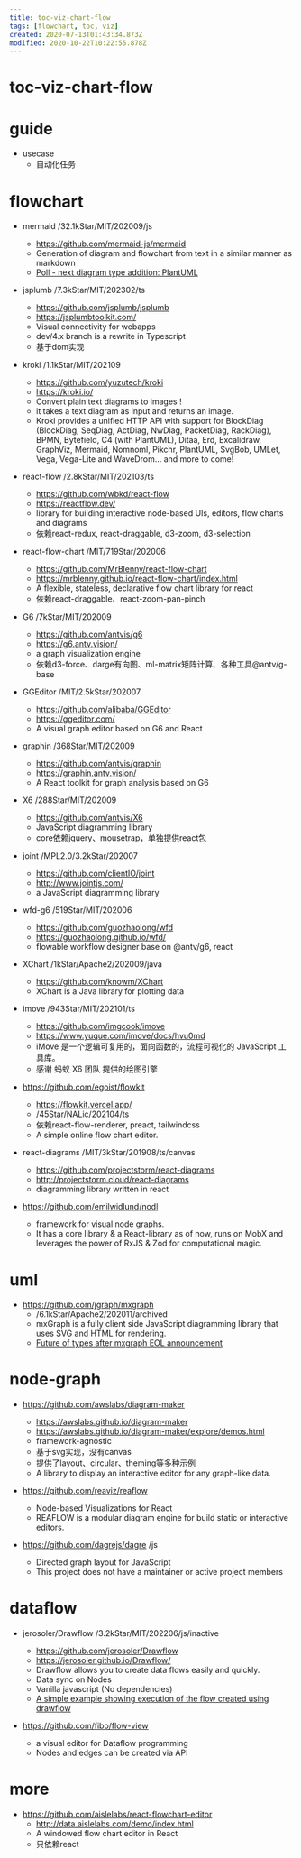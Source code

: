 ```yaml
---
title: toc-viz-chart-flow
tags: [flowchart, toc, viz]
created: 2020-07-13T01:43:34.873Z
modified: 2020-10-22T10:22:55.878Z
---
```


# toc-viz-chart-flow

# guide

- usecase
  - 自动化任务
# flowchart
- mermaid /32.1kStar/MIT/202009/js
  - https://github.com/mermaid-js/mermaid
  - Generation of diagram and flowchart from text in a similar manner as markdown
  - [Poll - next diagram type addition: PlantUML](https://github.com/mermaid-js/mermaid/issues/177)

- jsplumb /7.3kStar/MIT/202302/ts
  - https://github.com/jsplumb/jsplumb
  - https://jsplumbtoolkit.com/
  - Visual connectivity for webapps
  - dev/4.x branch is a rewrite in Typescript
  - 基于dom实现

- kroki /1.1kStar/MIT/202109
  - https://github.com/yuzutech/kroki
  - https://kroki.io/
  - Convert plain text diagrams to images !
  - it takes a text diagram as input and returns an image.
  - Kroki provides a unified HTTP API with support for BlockDiag (BlockDiag, SeqDiag, ActDiag, NwDiag, PacketDiag, RackDiag), BPMN, Bytefield, C4 (with PlantUML), Ditaa, Erd, Excalidraw, GraphViz, Mermaid, Nomnoml, Pikchr, PlantUML, SvgBob, UMLet, Vega, Vega-Lite and WaveDrom…​ and more to come!

- react-flow /2.8kStar/MIT/202103/ts
  - https://github.com/wbkd/react-flow
  - https://reactflow.dev/
  - library for building interactive node-based UIs, editors, flow charts and diagrams
  - 依赖react-redux, react-draggable, d3-zoom, d3-selection
- react-flow-chart /MIT/719Star/202006
  - https://github.com/MrBlenny/react-flow-chart
  - https://mrblenny.github.io/react-flow-chart/index.html
  - A flexible, stateless, declarative flow chart library for react
  - 依赖react-draggable、react-zoom-pan-pinch

- G6 /7kStar/MIT/202009
  - https://github.com/antvis/g6
  - https://g6.antv.vision/
  - a graph visualization engine
  - 依赖d3-force、darge有向图、ml-matrix矩阵计算、各种工具@antv/g-base
- GGEditor /MIT/2.5kStar/202007
  - https://github.com/alibaba/GGEditor
  - https://ggeditor.com/
  - A visual graph editor based on G6 and React
- graphin /368Star/MIT/202009
  - https://github.com/antvis/graphin
  - https://graphin.antv.vision/
  - A React toolkit for graph analysis based on G6
- X6 /288Star/MIT/202009
  - https://github.com/antvis/X6
  - JavaScript diagramming library
  - core依赖jquery、mousetrap，单独提供react包
- joint /MPL2.0/3.2kStar/202007
  - https://github.com/clientIO/joint
  - http://www.jointjs.com/
  - a JavaScript diagramming library
- wfd-g6 /519Star/MIT/202006
  - https://github.com/guozhaolong/wfd
  - https://guozhaolong.github.io/wfd/
  - flowable workflow designer base on @antv/g6, react
- XChart /1kStar/Apache2/202009/java
  - https://github.com/knowm/XChart
  - XChart is a Java library for plotting data
- imove /943Star/MIT/202101/ts
  - https://github.com/imgcook/imove
  - https://www.yuque.com/imove/docs/hvu0md
  - iMove 是一个逻辑可复用的，面向函数的，流程可视化的 JavaScript 工具库。
  - 感谢 蚂蚁 X6 团队 提供的绘图引擎
- https://github.com/egoist/flowkit
  - https://flowkit.vercel.app/
  - /45Star/NALic/202104/ts
  - 依赖react-flow-renderer, preact, tailwindcss
  - A simple online flow chart editor.
- react-diagrams /MIT/3kStar/201908/ts/canvas
  - https://github.com/projectstorm/react-diagrams
  - http://projectstorm.cloud/react-diagrams
  - diagramming library written in react

- https://github.com/emilwidlund/nodl
  - framework for visual node graphs. 
  - It has a core library & a React-library as of now, runs on MobX and leverages the power of RxJS & Zod for computational magic. 
# uml
- https://github.com/jgraph/mxgraph
  - /6.1kStar/Apache2/202011/archived
  - mxGraph is a fully client side JavaScript diagramming library that uses SVG and HTML for rendering.
  - [Future of types after mxgraph EOL announcement](https://github.com/typed-mxgraph/typed-mxgraph/issues/12)
# node-graph
- https://github.com/awslabs/diagram-maker
  - https://awslabs.github.io/diagram-maker
  - https://awslabs.github.io/diagram-maker/explore/demos.html
  - framework-agnostic
  - 基于svg实现，没有canvas
  - 提供了layout、circular、theming等多种示例
  - A library to display an interactive editor for any graph-like data.
- https://github.com/reaviz/reaflow
  - Node-based Visualizations for React
  - REAFLOW is a modular diagram engine for build static or interactive editors. 

- https://github.com/dagrejs/dagre /js
  - Directed graph layout for JavaScript
  - This project does not have a maintainer or active project members
# dataflow
- jerosoler/Drawflow /3.2kStar/MIT/202206/js/inactive
  - https://github.com/jerosoler/Drawflow
  - https://jerosoler.github.io/Drawflow/
  - Drawflow allows you to create data flows easily and quickly.
  - Data sync on Nodes
  - Vanilla javascript (No dependencies)
  - [A simple example showing execution of the flow created using drawflow](https://github.com/jerosoler/Drawflow/issues/543)

- https://github.com/fibo/flow-view
  - a visual editor for Dataflow programming
  - Nodes and edges can be created via API
# more
- https://github.com/aislelabs/react-flowchart-editor
  - http://data.aislelabs.com/demo/index.html
  - A windowed flow chart editor in React
  - 只依赖react

